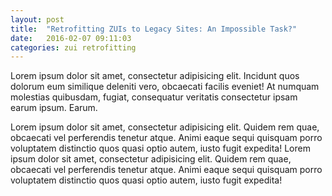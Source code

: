 ```yaml
---
layout: post
title:  "Retrofitting ZUIs to Legacy Sites: An Impossible Task?"
date:   2016-02-07 09:11:03
categories: zui retrofitting
---
```


Lorem ipsum dolor sit amet, consectetur adipisicing elit. Incidunt quos dolorum eum similique deleniti vero, obcaecati facilis eveniet! At numquam molestias quibusdam, fugiat, consequatur veritatis consectetur ipsam earum ipsum. Earum.

Lorem ipsum dolor sit amet, consectetur adipisicing elit. Quidem rem quae, obcaecati vel perferendis tenetur atque. Animi eaque sequi quisquam porro voluptatem distinctio quos quasi optio autem, iusto fugit expedita! Lorem ipsum dolor sit amet, consectetur adipisicing elit. Quidem rem quae, obcaecati vel perferendis tenetur atque. Animi eaque sequi quisquam porro voluptatem distinctio quos quasi optio autem, iusto fugit expedita!